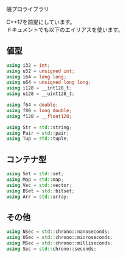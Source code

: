 競プロライブラリ

C++17を前提にしています。  
ドキュメントでも以下のエイリアスを使います。

## 値型

```cpp
using i32 = int;
using u32 = unsigned int;
using i64 = long long;
using u64 = unsigned long long;
using i128 = __int128_t;
using u128 = __uint128_t;

using f64 = double;
using f80 = long double;
using f128 = __float128;

using Str = std::string;
using Pair = std::pair;
using Tup = std::tuple;
```

## コンテナ型

```cpp
using Set = std::set;
using Map = std::map;
using Vec = std::vector;
using BSet = std::bitset;
using Arr = std::array;
```

## その他

```cpp
using NSec = std::chrono::nanoseconds;
using USec = std::chrono::microseconds;
using MSec = std::chrono::milliseconds;
using Sec = std::chrono::seconds;
```
